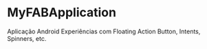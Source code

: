 # MyFABApplication

Aplicação Android
Experiências com Floating Action Button, Intents, Spinners, etc.